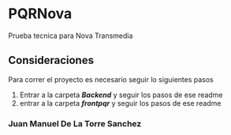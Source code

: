 # PQRNova
Prueba tecnica para Nova Transmedia

## Consideraciones

Para correr el proyecto es necesario seguir lo siguientes pasos

1. Entrar a la carpeta ***Backend*** y seguir los pasos de ese readme
2. entrar a la carpeta ***frontpqr*** y seguir los pasos de ese readme

### Juan Manuel De La Torre Sanchez

